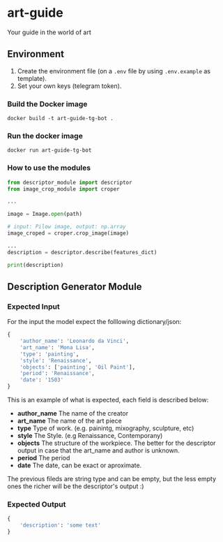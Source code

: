 # art-guide
Your guide in the world of art

## Environment

1. Create the environment file (on a `.env` file by using `.env.example` as template).
2. Set your own keys (telegram token).

### Build the Docker image

```shell
docker build -t art-guide-tg-bot .
```

### Run the docker image

```shell
docker run art-guide-tg-bot
```

### How to use the modules

```python
from descriptor_module import descriptor
from image_crop_module import croper

...

image = Image.open(path)

# input: Pilow image, output: np.array
image_croped = croper.crop_image(image)

...
description = descriptor.describe(features_dict)

print(description)
```

## Description Generator Module


### Expected Input

For the input the model expect the folllowing dictionary/json:

```python
{
    'author_name': 'Leonardo da Vinci',
    'art_name': 'Mona Lisa',
    'type': 'painting',
    'style': 'Renaissance',
    'objects': ['painting', 'Oil Paint'],
    'period': 'Renaissance',
    'date': '1503'
}
```

This is an example of what is expected, each field is described below:


*   **author_name** The name of the creator
*   **art_name** The name of the art piece
*   **type** Type of work. (e.g. painintg, mixography, sculpture, etc)
*   **style** The Style. (e.g Renaissance, Contemporany)
*   **objects** The structure of the workpiece. The better for the descriptor output in case that the art_name and author is unknown.
*   **period** The period
*   **date** The date, can be exact or aproximate.


The previous fileds are string type and can be empty, but the less empty ones the richer will be the descriptor's output :)

### Expected Output

```python
{
    'description': 'some text'
}
```
